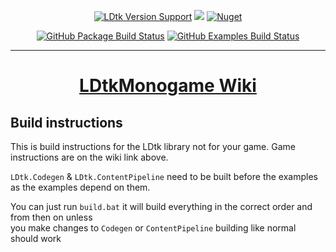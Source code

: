 <p align="center">
  <a href="https://github.com/deepnight/ldtk"> <img alt="LDtk Version Support" src="https://img.shields.io/github/v/release/deepnight/ldtk?&label=LDtk&color=yellow"></a>
  <a href="https://www.nuget.org/packages/LDtkMonogame/"><img src="https://img.shields.io/nuget/v/LDtkMonogame?" /></a>
  <a href="https://www.nuget.org/packages/LDtkMonogame/"><img alt="Nuget" src="https://img.shields.io/nuget/dt/LDtkMonogame"></a>
</p>
<p align="center">
  <a href="https://github.com/IrishBruse/LDtkMonogame/tree/main/LDtkMonogame"> <img alt="GitHub Package Build Status" src="https://img.shields.io/github/workflow/status/IrishBruse/LDtkMonogame/Build%20Package?label=LDtkMonogame"></a>
  <a href="https://github.com/IrishBruse/LDtkMonogame/tree/main/LDtkMonogame.Examples"> <img alt="GitHub Examples Build Status" src="https://img.shields.io/github/workflow/status/IrishBruse/LDtkMonogame/Build%20Examples?label=LDtkMonogame.Examples"></a>
</p>

---

<h1 align="center">
    <a href="https://irishbruse.github.io/LDtkMonogame/">LDtkMonogame Wiki</a>
</h1>

## Build instructions

This is build instructions for the LDtk library not for your game.
Game instructions are on the wiki link above.

`LDtk.Codegen` & `LDtk.ContentPipeline` need to be built before the examples  
as the examples depend on them.

You can just run `build.bat` 
it will build everything in the correct order and from then on unless  
you make changes to `Codegen` or `ContentPipeline` building like normal should work
